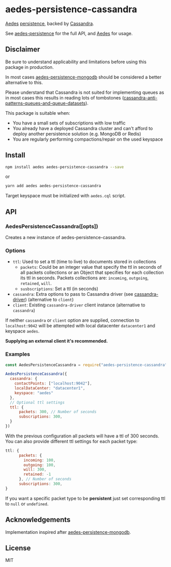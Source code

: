 # aedes-persistence-cassandra

[Aedes][aedes] [persistence][persistence], backed by [Cassandra][cassandra].

See [aedes-persistence][persistence] for the full API, and [Aedes][aedes] for usage.

## Disclaimer

Be sure to understand applicability and limitations before using this package in production.

In most cases [aedes-persistence-mongodb](https://github.com/moscajs/aedes-persistence-mongodb) should be considered a better alternative to this.

Please understand that Cassandra is not suited for implementing queues as in most cases this results in reading lots of tombstones ([cassandra-anti-patterns-queues-and-queue-datasets](https://www.datastax.com/blog/cassandra-anti-patterns-queues-and-queue-datasets)).

This package is suitable when:

* You have a small sets of subscriptions with low traffic
* You already have a deployed Cassandra cluster and can't afford to deploy another persistence solution (e.g. MongoDB or Redis)
* You are regularly performing compactions/repair on the used keyspace

## Install

```bash
npm install aedes aedes-persistence-cassandra --save
```

or

```bash
yarn add aedes aedes-persistence-cassandra
```

Target keyspace must be initialized with `aedes.cql` script.

## API

### AedesPersistenceCassandra([opts])

Creates a new instance of aedes-persistence-cassandra.

### Options

- `ttl`: Used to set a ttl (time to live) to documents stored in collections
  - `packets`: Could be an integer value that specify the ttl in seconds of all packets collections or an Object that specifies for each collection its ttl in seconds. Packets collections are: `incoming`, `outgoing`, `retained`, `will`.
  - `susbscriptions`: Set a ttl (in seconds)
- `cassandra`: Extra options to pass to Cassandra driver (see [cassandra-driver](https://github.com/datastax/nodejs-driver)) (alternative to `client`)
- `client`: Existing `cassandra-driver` client instance (alternative to `cassandra`)

If neither `cassandra` or `client` option are supplied, connection to `localhost:9042` will be attempted with local datacenter `datacenter1` and keyspace `aedes`.

**Supplying an external client it's recommended.**

### Examples

```js
const AedesPersistenceCassandra = require("aedes-persistence-cassandra");

AedesPersistenceCassandra({
  cassandra: { 
    contactPoints: ["localhost:9042"],
    localDataCenter: "datacenter1",
    keyspace: "aedes"
  },
  // Optional ttl settings
  ttl: {
      packets: 300, // Number of seconds
      subscriptions: 300,
  }
})
```

With the previous configuration all packets will have a ttl of 300 seconds. You can also provide different ttl settings for each packet type:

```js
ttl: {
      packets: {
        incoming: 100,
        outgoing: 100,
        will: 300,
        retained: -1
      }, // Number of seconds
      subscriptions: 300,
}
```

If you want a specific packet type to be **persistent** just set corresponding ttl to `null` or `undefined`.

## Acknowledgements

Implementation inspired after [aedes-persistence-mongodb](https://github.com/moscajs/aedes-persistence-mongodb).

## License

MIT

[aedes]: https://github.com/moscajs/aedes
[persistence]: https://github.com/moscajs/aedes-persistence
[cassandra]: https://cassandra.apache.org/_/index.html
